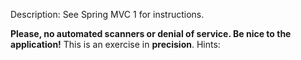 Description:
See Spring MVC 1 for instructions.

**Please, no automated scanners or denial of service. Be nice to the application!**  This is an exercise in **precision**.
Hints:
